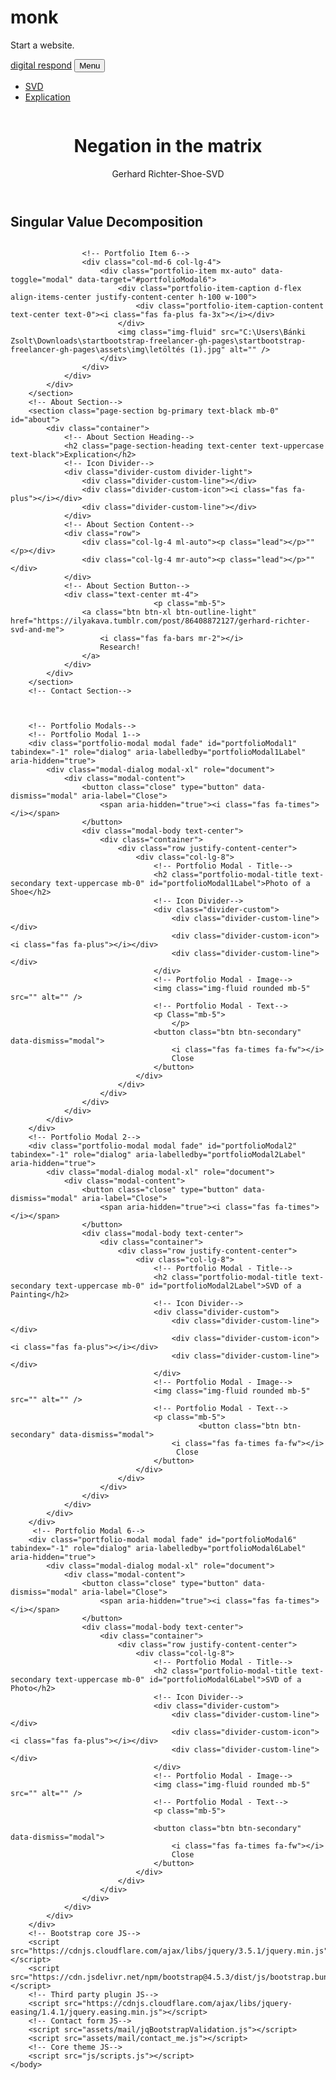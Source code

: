 # monk
Start a website.
<!DOCTYPE html>
<html lang="hu">
    <head>
        <meta charset="utf-8" />
        <meta name="viewport" content="width=device-width, initial-scale=1, shrink-to-fit=no" />
        <meta name="BTK" content="" />
        <meta name="Bánki Tamás" content="" />
        <title>excess of true</title>
        <!-- Favicon-->
        <link rel="icon" type="image/x-icon" href="assets/img/Gerhard Richter  Aunt Marianne [Tante Marianne]  1965 (CR 87) Yageo Foundation, Taiwan © Gerhard Richter.jpg" />
        <!-- Font Awesome icons (free version)-->
        <script src="https://use.fontawesome.com/releases/v5.15.1/js/all.js" crossorigin="anonymous"></script>
        <!-- Google fonts-->
        <link href="https://fonts.googleapis.com/css?family=Montserrat:400,700" rel="stylesheet" type="text/css" />
        <link href="https://fonts.googleapis.com/css?family=Lato:400,700,400italic,700italic" rel="stylesheet" type="text/css" />
        <!-- Core theme CSS (includes Bootstrap)-->
        <link href="css/styles.css" rel="stylesheet" />
    </head>
    <body id="page-top">
        <!-- Navigation-->
        <nav class="navbar navbar-expand-lg bg-secondary text-uppercase fixed-top" id="mainNav">
            <div class="container">
                <a class="navbar-brand js-scroll-trigger" href="#page-top">digital respond</a>
                <button class="navbar-toggler navbar-toggler-right text-uppercase font-weight-bold bg-secondary text-black rounded" type="button" data-toggle="collapse" data-target="#navbarResponsive" aria-controls="navbarResponsive" aria-expanded="false" aria-label="Toggle navigation">
                    Menu
                    <i class="fas fa-times"></i>
                </button>
                <div class="collapse navbar-collapse" id="navbarResponsive">
                    <ul class="navbar-nav ml-auto">
                        <li class="nav-item mx-0 mx-lg-1"><a class="nav-link py-3 px-0 px-lg-3 rounded js-scroll-trigger" href="#portfolio">SVD</a></li>
                        <li class="nav-item mx-0 mx-lg-1"><a class="nav-link py-3 px-0 px-lg-3 rounded js-scroll-trigger" href="#about">Explication</a></li>
                    </ul>
                </div>
            </div>
        </nav>
        <!-- Masthead-->
        <header class="masthead bg-primary text-black text-center">
            <div class="container d-flex align-items-center flex-column">
                <!-- Masthead Avatar Image-->
                <img class="masthead-avatar mb-5" src="C:\Users\Bánki Zsolt\Downloads\startbootstrap-freelancer-gh-pages\startbootstrap-freelancer-gh-pages\assets\img\portfolio\tumblr_inline_pdhhy2RhSy1s2dlyn_500.png" alt="" />
                <!-- Masthead Heading-->
                <h1 class="masthead-heading text-uppercase mb-0"> Negation in the matrix </h1>
                <!-- Icon Divider-->
                <div class="divider-custom divider-light">
                    <div class="divider-custom-line"></div>
                    <div class="divider-custom-icon"><i class="fas fa-plus"></i></div>
                    <div class="divider-custom-line"></div>
                </div>
                <!-- Masthead Subheading-->
                <p class="masthead-subheading font-weight-bold mb-0">Gerhard Richter-Shoe-SVD</p>
            </div>
        </header>
        <!-- Olvasói vélemények Section-->
        <section class="page-section portfolio" id="portfolio">
            <div class="container">
                <!-- Portfolio Section Heading-->
                <h2 class="page-section-heading text-center text-uppercase text-secondary mb-0">Singular Value Decomposition </h2>
                <!-- Icon Divider-->
                <div class="divider-custom">
                    <div class="divider-custom-line"></div>
                    <div class="divider-custom-icon"><i class="fas fa-plus"></i></div>
                    <div class="divider-custom-line"></div>
                </div>
                <!-- Portfolio Grid Items-->
                <div class="row justify-content-center">
                    <!-- Portfolio Item 1-->
                    <div class="col-md-6 col-lg-4 mb-5">
                        <div class="portfolio-item mx-auto" data-toggle="modal" data-target="#portfolioModal1">
                            <div class="portfolio-item-caption d-flex align-items-center justify-content-center h-100 w-100">
                                <div class="portfolio-item-caption-content text-center text-black"><i class="fas fa-plus fa-3x"></i></div>
                            </div>
                            <img class="img-fluid" src="C:\Users\Bánki Zsolt\Downloads\startbootstrap-freelancer-gh-pages\startbootstrap-freelancer-gh-pages\assets\img\IMG_20210208_215947.jpg" alt="" />
                        </div>
                    </div>
                    <!-- Portfolio Item 2-->
                    <div class="col-md-6 col-lg-4 mb-5">
                        <div class="portfolio-item mx-auto" data-toggle="modal" data-target="#portfolioModal2">
                            <div class="portfolio-item-caption d-flex align-items-center justify-content-center h-100 w-100">
                                <div class="portfolio-item-caption-content text-center text-black"><i class="fas fa-plus fa-3x"></i></div>
                            </div>
                            <img class="img-fluid" src="C:\Users\Bánki Zsolt\Downloads\startbootstrap-freelancer-gh-pages\startbootstrap-freelancer-gh-pages\assets\img\letöltés (2).jpg" alt="" />
                        </div>
                    </div>
                    
                    <!-- Portfolio Item 6-->
                    <div class="col-md-6 col-lg-4">
                        <div class="portfolio-item mx-auto" data-toggle="modal" data-target="#portfolioModal6">
                            <div class="portfolio-item-caption d-flex align-items-center justify-content-center h-100 w-100">
                                <div class="portfolio-item-caption-content text-center text-0"><i class="fas fa-plus fa-3x"></i></div>
                            </div>
                            <img class="img-fluid" src="C:\Users\Bánki Zsolt\Downloads\startbootstrap-freelancer-gh-pages\startbootstrap-freelancer-gh-pages\assets\img\letöltés (1).jpg" alt="" />
                        </div>
                    </div>
                </div>
            </div>
        </section>
        <!-- About Section-->
        <section class="page-section bg-primary text-black mb-0" id="about">
            <div class="container">
                <!-- About Section Heading-->
                <h2 class="page-section-heading text-center text-uppercase text-black">Explication</h2>
                <!-- Icon Divider-->
                <div class="divider-custom divider-light">
                    <div class="divider-custom-line"></div>
                    <div class="divider-custom-icon"><i class="fas fa-plus"></i></div>
                    <div class="divider-custom-line"></div>
                </div>
                <!-- About Section Content-->
                <div class="row">
                    <div class="col-lg-4 ml-auto"><p class="lead"></p>""</p></div>
                    <div class="col-lg-4 mr-auto"><p class="lead"></p>""</div>
                </div>
                <!-- About Section Button-->
                <div class="text-center mt-4">
                                    <p class="mb-5">
                    <a class="btn btn-xl btn-outline-light" href="https://ilyakava.tumblr.com/post/86408872127/gerhard-richter-svd-and-me">
                        <i class="fas fa-bars mr-2"></i>
                        Research!
                    </a>
                </div>
            </div>
        </section>
        <!-- Contact Section-->
        
                
        
        <!-- Portfolio Modals-->
        <!-- Portfolio Modal 1-->
        <div class="portfolio-modal modal fade" id="portfolioModal1" tabindex="-1" role="dialog" aria-labelledby="portfolioModal1Label" aria-hidden="true">
            <div class="modal-dialog modal-xl" role="document">
                <div class="modal-content">
                    <button class="close" type="button" data-dismiss="modal" aria-label="Close">
                        <span aria-hidden="true"><i class="fas fa-times"></i></span>
                    </button>
                    <div class="modal-body text-center">
                        <div class="container">
                            <div class="row justify-content-center">
                                <div class="col-lg-8">
                                    <!-- Portfolio Modal - Title-->
                                    <h2 class="portfolio-modal-title text-secondary text-uppercase mb-0" id="portfolioModal1Label">Photo of a Shoe</h2>
                                    <!-- Icon Divider-->
                                    <div class="divider-custom">
                                        <div class="divider-custom-line"></div>
                                        <div class="divider-custom-icon"><i class="fas fa-plus"></i></div>
                                        <div class="divider-custom-line"></div>
                                    </div>
                                    <!-- Portfolio Modal - Image-->
                                    <img class="img-fluid rounded mb-5" src="" alt="" />
                                    <!-- Portfolio Modal - Text-->
                                    <p Class="mb-5">                         
                                        </p>
                                    <button class="btn btn-secondary" data-dismiss="modal">
                                        <i class="fas fa-times fa-fw"></i>
                                        Close
                                    </button>
                                </div>
                            </div>
                        </div>
                    </div>
                </div>
            </div>
        </div>
        <!-- Portfolio Modal 2-->
        <div class="portfolio-modal modal fade" id="portfolioModal2" tabindex="-1" role="dialog" aria-labelledby="portfolioModal2Label" aria-hidden="true">
            <div class="modal-dialog modal-xl" role="document">
                <div class="modal-content">
                    <button class="close" type="button" data-dismiss="modal" aria-label="Close">
                        <span aria-hidden="true"><i class="fas fa-times"></i></span>
                    </button>
                    <div class="modal-body text-center">
                        <div class="container">
                            <div class="row justify-content-center">
                                <div class="col-lg-8">
                                    <!-- Portfolio Modal - Title-->
                                    <h2 class="portfolio-modal-title text-secondary text-uppercase mb-0" id="portfolioModal2Label">SVD of a Painting</h2>
                                    <!-- Icon Divider-->
                                    <div class="divider-custom">
                                        <div class="divider-custom-line"></div>
                                        <div class="divider-custom-icon"><i class="fas fa-plus"></i></div>
                                        <div class="divider-custom-line"></div>
                                    </div>
                                    <!-- Portfolio Modal - Image-->
                                    <img class="img-fluid rounded mb-5" src="" alt="" />
                                    <!-- Portfolio Modal - Text-->
                                    <p class="mb-5">
                                              <button class="btn btn-secondary" data-dismiss="modal">
                                        <i class="fas fa-times fa-fw"></i>
                                         Close
                                    </button>
                                </div>
                            </div>
                        </div>
                    </div>
                </div>
            </div>
        </div>
         <!-- Portfolio Modal 6-->
        <div class="portfolio-modal modal fade" id="portfolioModal6" tabindex="-1" role="dialog" aria-labelledby="portfolioModal6Label" aria-hidden="true">
            <div class="modal-dialog modal-xl" role="document">
                <div class="modal-content">
                    <button class="close" type="button" data-dismiss="modal" aria-label="Close">
                        <span aria-hidden="true"><i class="fas fa-times"></i></span>
                    </button>
                    <div class="modal-body text-center">
                        <div class="container">
                            <div class="row justify-content-center">
                                <div class="col-lg-8">
                                    <!-- Portfolio Modal - Title-->
                                    <h2 class="portfolio-modal-title text-secondary text-uppercase mb-0" id="portfolioModal6Label">SVD of a Photo</h2>
                                    <!-- Icon Divider-->
                                    <div class="divider-custom">
                                        <div class="divider-custom-line"></div>
                                        <div class="divider-custom-icon"><i class="fas fa-plus"></i></div>
                                        <div class="divider-custom-line"></div>
                                    </div>
                                    <!-- Portfolio Modal - Image-->
                                    <img class="img-fluid rounded mb-5" src="" alt="" />
                                    <!-- Portfolio Modal - Text-->
                                    <p class="mb-5">
                               
                                    <button class="btn btn-secondary" data-dismiss="modal">
                                        <i class="fas fa-times fa-fw"></i>
                                        Close
                                    </button>
                                </div>
                            </div>
                        </div>
                    </div>
                </div>
            </div>
        </div>
        <!-- Bootstrap core JS-->
        <script src="https://cdnjs.cloudflare.com/ajax/libs/jquery/3.5.1/jquery.min.js"></script>
        <script src="https://cdn.jsdelivr.net/npm/bootstrap@4.5.3/dist/js/bootstrap.bundle.min.js"></script>
        <!-- Third party plugin JS-->
        <script src="https://cdnjs.cloudflare.com/ajax/libs/jquery-easing/1.4.1/jquery.easing.min.js"></script>
        <!-- Contact form JS-->
        <script src="assets/mail/jqBootstrapValidation.js"></script>
        <script src="assets/mail/contact_me.js"></script>
        <!-- Core theme JS-->
        <script src="js/scripts.js"></script>
    </body>
</html>
